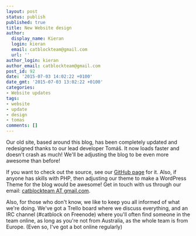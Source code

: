 ```yaml
---
layout: post
status: publish
published: true
title: New Website design
author:
  display_name: Kieran
  login: kieran
  email: catblockteam@gmail.com
  url: ''
author_login: kieran
author_email: catblockteam@gmail.com
post_id: 92
date: '2015-07-03 14:02:22 +0100'
date_gmt: '2015-07-03 13:02:22 +0100'
categories:
- Website updates
tags:
- website
- update
- design
- tomas
comments: []
---
```


Our old site, based around this blog, has been completely updated and redesigned thanks to our lead developer Tom&aacute;&scaron;. It now loads faster and doesn't crash as much! We'll be adjusting the blog to be even more awesome than before!

<!--more-->

If you want to check out the source, see our [GitHub page](https://github.com/CatBlock/website) for it. Also, if anyone has skills with PHP, then adjusting our theme to make a WordPress Theme for the blog would be awesome! Get in touch with us through our email: [catblockteam AT gmail.com](mailto:catblockteam@gmail.com).

Also, for those who don't know, we like to keep you all informed of what we're doing. We've got a Trello board where we discuss everything, and an IRC channel (#catblock on Freenode) where you'll often find someone in the team online, as long as you're not from Australia, as the whole team is from Europe. (Even so, I've got a bot online regularly)
